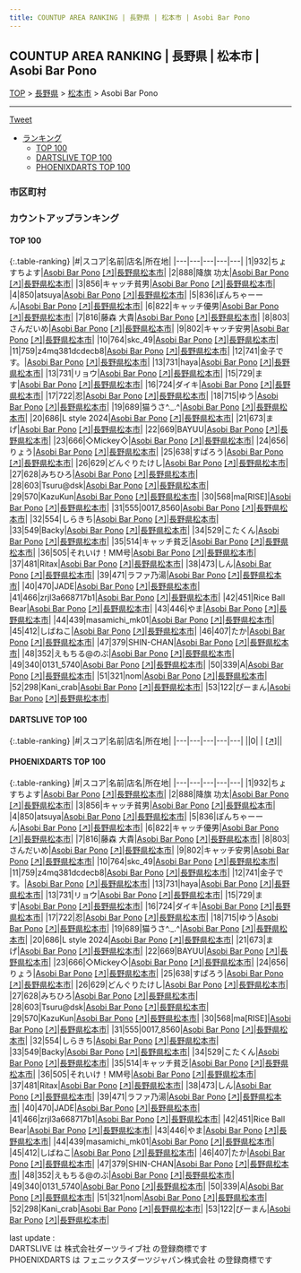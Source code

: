 ```yaml
---
title: COUNTUP AREA RANKING | 長野県 | 松本市 | Asobi Bar Pono
---
```

## COUNTUP AREA RANKING | 長野県 | 松本市 | Asobi Bar Pono

[TOP](/darts/rank/) > [長野県](/darts/rank/長野県/) > [松本市](/darts/rank/長野県/松本市/) > Asobi Bar Pono

___

<a href="https://twitter.com/share?ref_src=twsrc%5Etfw" data-text="COUNTUP AREA RANKING | 長野県松本市Asobi Bar Pono" class="twitter-share-button" data-hashtags="DARTSLIVE,PHOENIXDARTS,darts,ダーツ" data-show-count="false">Tweet</a>

* [ランキング](#カウントアップランキング)
    * [TOP 100](#top-100)
    * [DARTSLIVE TOP 100](#dartslive-top-100)
    * [PHOENIXDARTS TOP 100](#phoenixdarts-top-100)

### 市区町村

<ul>

</ul>

### カウントアップランキング

#### TOP 100



{:.table-ranking}
|#|スコア|名前|店名|所在地|
|---|---|---|---|---|
|1|932|<span class="rank-name-pd">ちょすちよす</span>|<a href="/darts/rank/shops/83189.html">Asobi Bar Pono</a> <a href="https://vs.phoenixdarts.com/jp/shop/shopDetailInfo/s_83189?s_seq=83189">[↗]</a>|<a href="/darts/rank/長野県/松本市">長野県松本市</a>|
|2|888|<span class="rank-name-pd"><span class="pro-icon-pd"></span>降旗 功太</span>|<a href="/darts/rank/shops/83189.html">Asobi Bar Pono</a> <a href="https://vs.phoenixdarts.com/jp/shop/shopDetailInfo/s_83189?s_seq=83189">[↗]</a>|<a href="/darts/rank/長野県/松本市">長野県松本市</a>|
|3|856|<span class="rank-name-pd">キャッチ貧男</span>|<a href="/darts/rank/shops/83189.html">Asobi Bar Pono</a> <a href="https://vs.phoenixdarts.com/jp/shop/shopDetailInfo/s_83189?s_seq=83189">[↗]</a>|<a href="/darts/rank/長野県/松本市">長野県松本市</a>|
|4|850|<span class="rank-name-pd">atsuya</span>|<a href="/darts/rank/shops/83189.html">Asobi Bar Pono</a> <a href="https://vs.phoenixdarts.com/jp/shop/shopDetailInfo/s_83189?s_seq=83189">[↗]</a>|<a href="/darts/rank/長野県/松本市">長野県松本市</a>|
|5|836|<span class="rank-name-pd">ぽんちゃーーん</span>|<a href="/darts/rank/shops/83189.html">Asobi Bar Pono</a> <a href="https://vs.phoenixdarts.com/jp/shop/shopDetailInfo/s_83189?s_seq=83189">[↗]</a>|<a href="/darts/rank/長野県/松本市">長野県松本市</a>|
|6|822|<span class="rank-name-pd">キャッチ優男</span>|<a href="/darts/rank/shops/83189.html">Asobi Bar Pono</a> <a href="https://vs.phoenixdarts.com/jp/shop/shopDetailInfo/s_83189?s_seq=83189">[↗]</a>|<a href="/darts/rank/長野県/松本市">長野県松本市</a>|
|7|816|<span class="rank-name-pd"><span class="pro-icon-pd"></span>藤森 大貴</span>|<a href="/darts/rank/shops/83189.html">Asobi Bar Pono</a> <a href="https://vs.phoenixdarts.com/jp/shop/shopDetailInfo/s_83189?s_seq=83189">[↗]</a>|<a href="/darts/rank/長野県/松本市">長野県松本市</a>|
|8|803|<span class="rank-name-pd">さんだいめ</span>|<a href="/darts/rank/shops/83189.html">Asobi Bar Pono</a> <a href="https://vs.phoenixdarts.com/jp/shop/shopDetailInfo/s_83189?s_seq=83189">[↗]</a>|<a href="/darts/rank/長野県/松本市">長野県松本市</a>|
|9|802|<span class="rank-name-pd">キャッチ安男</span>|<a href="/darts/rank/shops/83189.html">Asobi Bar Pono</a> <a href="https://vs.phoenixdarts.com/jp/shop/shopDetailInfo/s_83189?s_seq=83189">[↗]</a>|<a href="/darts/rank/長野県/松本市">長野県松本市</a>|
|10|764|<span class="rank-name-pd">skc_49</span>|<a href="/darts/rank/shops/83189.html">Asobi Bar Pono</a> <a href="https://vs.phoenixdarts.com/jp/shop/shopDetailInfo/s_83189?s_seq=83189">[↗]</a>|<a href="/darts/rank/長野県/松本市">長野県松本市</a>|
|11|759|<span class="rank-name-pd">z4mq381dcdecb8</span>|<a href="/darts/rank/shops/83189.html">Asobi Bar Pono</a> <a href="https://vs.phoenixdarts.com/jp/shop/shopDetailInfo/s_83189?s_seq=83189">[↗]</a>|<a href="/darts/rank/長野県/松本市">長野県松本市</a>|
|12|741|<span class="rank-name-pd">金子です。</span>|<a href="/darts/rank/shops/83189.html">Asobi Bar Pono</a> <a href="https://vs.phoenixdarts.com/jp/shop/shopDetailInfo/s_83189?s_seq=83189">[↗]</a>|<a href="/darts/rank/長野県/松本市">長野県松本市</a>|
|13|731|<span class="rank-name-pd">haya</span>|<a href="/darts/rank/shops/83189.html">Asobi Bar Pono</a> <a href="https://vs.phoenixdarts.com/jp/shop/shopDetailInfo/s_83189?s_seq=83189">[↗]</a>|<a href="/darts/rank/長野県/松本市">長野県松本市</a>|
|13|731|<span class="rank-name-pd">リョウ</span>|<a href="/darts/rank/shops/83189.html">Asobi Bar Pono</a> <a href="https://vs.phoenixdarts.com/jp/shop/shopDetailInfo/s_83189?s_seq=83189">[↗]</a>|<a href="/darts/rank/長野県/松本市">長野県松本市</a>|
|15|729|<span class="rank-name-pd">ます</span>|<a href="/darts/rank/shops/83189.html">Asobi Bar Pono</a> <a href="https://vs.phoenixdarts.com/jp/shop/shopDetailInfo/s_83189?s_seq=83189">[↗]</a>|<a href="/darts/rank/長野県/松本市">長野県松本市</a>|
|16|724|<span class="rank-name-pd">ダイキ</span>|<a href="/darts/rank/shops/83189.html">Asobi Bar Pono</a> <a href="https://vs.phoenixdarts.com/jp/shop/shopDetailInfo/s_83189?s_seq=83189">[↗]</a>|<a href="/darts/rank/長野県/松本市">長野県松本市</a>|
|17|722|<span class="rank-name-pd">忍</span>|<a href="/darts/rank/shops/83189.html">Asobi Bar Pono</a> <a href="https://vs.phoenixdarts.com/jp/shop/shopDetailInfo/s_83189?s_seq=83189">[↗]</a>|<a href="/darts/rank/長野県/松本市">長野県松本市</a>|
|18|715|<span class="rank-name-pd">ゆう</span>|<a href="/darts/rank/shops/83189.html">Asobi Bar Pono</a> <a href="https://vs.phoenixdarts.com/jp/shop/shopDetailInfo/s_83189?s_seq=83189">[↗]</a>|<a href="/darts/rank/長野県/松本市">長野県松本市</a>|
|19|689|<span class="rank-name-pd">猫うさ^._.^</span>|<a href="/darts/rank/shops/83189.html">Asobi Bar Pono</a> <a href="https://vs.phoenixdarts.com/jp/shop/shopDetailInfo/s_83189?s_seq=83189">[↗]</a>|<a href="/darts/rank/長野県/松本市">長野県松本市</a>|
|20|686|<span class="rank-name-pd">L style 2024</span>|<a href="/darts/rank/shops/83189.html">Asobi Bar Pono</a> <a href="https://vs.phoenixdarts.com/jp/shop/shopDetailInfo/s_83189?s_seq=83189">[↗]</a>|<a href="/darts/rank/長野県/松本市">長野県松本市</a>|
|21|673|<span class="rank-name-pd">まげ</span>|<a href="/darts/rank/shops/83189.html">Asobi Bar Pono</a> <a href="https://vs.phoenixdarts.com/jp/shop/shopDetailInfo/s_83189?s_seq=83189">[↗]</a>|<a href="/darts/rank/長野県/松本市">長野県松本市</a>|
|22|669|<span class="rank-name-pd">BAYUU</span>|<a href="/darts/rank/shops/83189.html">Asobi Bar Pono</a> <a href="https://vs.phoenixdarts.com/jp/shop/shopDetailInfo/s_83189?s_seq=83189">[↗]</a>|<a href="/darts/rank/長野県/松本市">長野県松本市</a>|
|23|666|<span class="rank-name-pd">◇Mickey◇</span>|<a href="/darts/rank/shops/83189.html">Asobi Bar Pono</a> <a href="https://vs.phoenixdarts.com/jp/shop/shopDetailInfo/s_83189?s_seq=83189">[↗]</a>|<a href="/darts/rank/長野県/松本市">長野県松本市</a>|
|24|656|<span class="rank-name-pd">りょう</span>|<a href="/darts/rank/shops/83189.html">Asobi Bar Pono</a> <a href="https://vs.phoenixdarts.com/jp/shop/shopDetailInfo/s_83189?s_seq=83189">[↗]</a>|<a href="/darts/rank/長野県/松本市">長野県松本市</a>|
|25|638|<span class="rank-name-pd">すぱろう</span>|<a href="/darts/rank/shops/83189.html">Asobi Bar Pono</a> <a href="https://vs.phoenixdarts.com/jp/shop/shopDetailInfo/s_83189?s_seq=83189">[↗]</a>|<a href="/darts/rank/長野県/松本市">長野県松本市</a>|
|26|629|<span class="rank-name-pd">どんぐりたけし</span>|<a href="/darts/rank/shops/83189.html">Asobi Bar Pono</a> <a href="https://vs.phoenixdarts.com/jp/shop/shopDetailInfo/s_83189?s_seq=83189">[↗]</a>|<a href="/darts/rank/長野県/松本市">長野県松本市</a>|
|27|628|<span class="rank-name-pd">みちひろ</span>|<a href="/darts/rank/shops/83189.html">Asobi Bar Pono</a> <a href="https://vs.phoenixdarts.com/jp/shop/shopDetailInfo/s_83189?s_seq=83189">[↗]</a>|<a href="/darts/rank/長野県/松本市">長野県松本市</a>|
|28|603|<span class="rank-name-pd">Tsuru@dsk</span>|<a href="/darts/rank/shops/83189.html">Asobi Bar Pono</a> <a href="https://vs.phoenixdarts.com/jp/shop/shopDetailInfo/s_83189?s_seq=83189">[↗]</a>|<a href="/darts/rank/長野県/松本市">長野県松本市</a>|
|29|570|<span class="rank-name-pd">KazuKun</span>|<a href="/darts/rank/shops/83189.html">Asobi Bar Pono</a> <a href="https://vs.phoenixdarts.com/jp/shop/shopDetailInfo/s_83189?s_seq=83189">[↗]</a>|<a href="/darts/rank/長野県/松本市">長野県松本市</a>|
|30|568|<span class="rank-name-pd">ma[RISE]</span>|<a href="/darts/rank/shops/83189.html">Asobi Bar Pono</a> <a href="https://vs.phoenixdarts.com/jp/shop/shopDetailInfo/s_83189?s_seq=83189">[↗]</a>|<a href="/darts/rank/長野県/松本市">長野県松本市</a>|
|31|555|<span class="rank-name-pd">0017_8560</span>|<a href="/darts/rank/shops/83189.html">Asobi Bar Pono</a> <a href="https://vs.phoenixdarts.com/jp/shop/shopDetailInfo/s_83189?s_seq=83189">[↗]</a>|<a href="/darts/rank/長野県/松本市">長野県松本市</a>|
|32|554|<span class="rank-name-pd">しらきち</span>|<a href="/darts/rank/shops/83189.html">Asobi Bar Pono</a> <a href="https://vs.phoenixdarts.com/jp/shop/shopDetailInfo/s_83189?s_seq=83189">[↗]</a>|<a href="/darts/rank/長野県/松本市">長野県松本市</a>|
|33|549|<span class="rank-name-pd">Backy</span>|<a href="/darts/rank/shops/83189.html">Asobi Bar Pono</a> <a href="https://vs.phoenixdarts.com/jp/shop/shopDetailInfo/s_83189?s_seq=83189">[↗]</a>|<a href="/darts/rank/長野県/松本市">長野県松本市</a>|
|34|529|<span class="rank-name-pd">こたくん</span>|<a href="/darts/rank/shops/83189.html">Asobi Bar Pono</a> <a href="https://vs.phoenixdarts.com/jp/shop/shopDetailInfo/s_83189?s_seq=83189">[↗]</a>|<a href="/darts/rank/長野県/松本市">長野県松本市</a>|
|35|514|<span class="rank-name-pd">キャッチ貧乏</span>|<a href="/darts/rank/shops/83189.html">Asobi Bar Pono</a> <a href="https://vs.phoenixdarts.com/jp/shop/shopDetailInfo/s_83189?s_seq=83189">[↗]</a>|<a href="/darts/rank/長野県/松本市">長野県松本市</a>|
|36|505|<span class="rank-name-pd">それいけ！MM号</span>|<a href="/darts/rank/shops/83189.html">Asobi Bar Pono</a> <a href="https://vs.phoenixdarts.com/jp/shop/shopDetailInfo/s_83189?s_seq=83189">[↗]</a>|<a href="/darts/rank/長野県/松本市">長野県松本市</a>|
|37|481|<span class="rank-name-pd">Ritax</span>|<a href="/darts/rank/shops/83189.html">Asobi Bar Pono</a> <a href="https://vs.phoenixdarts.com/jp/shop/shopDetailInfo/s_83189?s_seq=83189">[↗]</a>|<a href="/darts/rank/長野県/松本市">長野県松本市</a>|
|38|473|<span class="rank-name-pd">しん</span>|<a href="/darts/rank/shops/83189.html">Asobi Bar Pono</a> <a href="https://vs.phoenixdarts.com/jp/shop/shopDetailInfo/s_83189?s_seq=83189">[↗]</a>|<a href="/darts/rank/長野県/松本市">長野県松本市</a>|
|39|471|<span class="rank-name-pd">ラファ乃湯</span>|<a href="/darts/rank/shops/83189.html">Asobi Bar Pono</a> <a href="https://vs.phoenixdarts.com/jp/shop/shopDetailInfo/s_83189?s_seq=83189">[↗]</a>|<a href="/darts/rank/長野県/松本市">長野県松本市</a>|
|40|470|<span class="rank-name-pd">JADE</span>|<a href="/darts/rank/shops/83189.html">Asobi Bar Pono</a> <a href="https://vs.phoenixdarts.com/jp/shop/shopDetailInfo/s_83189?s_seq=83189">[↗]</a>|<a href="/darts/rank/長野県/松本市">長野県松本市</a>|
|41|466|<span class="rank-name-pd">zrjl3a668717b1</span>|<a href="/darts/rank/shops/83189.html">Asobi Bar Pono</a> <a href="https://vs.phoenixdarts.com/jp/shop/shopDetailInfo/s_83189?s_seq=83189">[↗]</a>|<a href="/darts/rank/長野県/松本市">長野県松本市</a>|
|42|451|<span class="rank-name-pd">Rice Ball Bear</span>|<a href="/darts/rank/shops/83189.html">Asobi Bar Pono</a> <a href="https://vs.phoenixdarts.com/jp/shop/shopDetailInfo/s_83189?s_seq=83189">[↗]</a>|<a href="/darts/rank/長野県/松本市">長野県松本市</a>|
|43|446|<span class="rank-name-pd">やま</span>|<a href="/darts/rank/shops/83189.html">Asobi Bar Pono</a> <a href="https://vs.phoenixdarts.com/jp/shop/shopDetailInfo/s_83189?s_seq=83189">[↗]</a>|<a href="/darts/rank/長野県/松本市">長野県松本市</a>|
|44|439|<span class="rank-name-pd">masamichi_mk01</span>|<a href="/darts/rank/shops/83189.html">Asobi Bar Pono</a> <a href="https://vs.phoenixdarts.com/jp/shop/shopDetailInfo/s_83189?s_seq=83189">[↗]</a>|<a href="/darts/rank/長野県/松本市">長野県松本市</a>|
|45|412|<span class="rank-name-pd">しばねこ</span>|<a href="/darts/rank/shops/83189.html">Asobi Bar Pono</a> <a href="https://vs.phoenixdarts.com/jp/shop/shopDetailInfo/s_83189?s_seq=83189">[↗]</a>|<a href="/darts/rank/長野県/松本市">長野県松本市</a>|
|46|407|<span class="rank-name-pd">たか</span>|<a href="/darts/rank/shops/83189.html">Asobi Bar Pono</a> <a href="https://vs.phoenixdarts.com/jp/shop/shopDetailInfo/s_83189?s_seq=83189">[↗]</a>|<a href="/darts/rank/長野県/松本市">長野県松本市</a>|
|47|379|<span class="rank-name-pd">SHIN-CHAN</span>|<a href="/darts/rank/shops/83189.html">Asobi Bar Pono</a> <a href="https://vs.phoenixdarts.com/jp/shop/shopDetailInfo/s_83189?s_seq=83189">[↗]</a>|<a href="/darts/rank/長野県/松本市">長野県松本市</a>|
|48|352|<span class="rank-name-pd">えもちる@のぶ</span>|<a href="/darts/rank/shops/83189.html">Asobi Bar Pono</a> <a href="https://vs.phoenixdarts.com/jp/shop/shopDetailInfo/s_83189?s_seq=83189">[↗]</a>|<a href="/darts/rank/長野県/松本市">長野県松本市</a>|
|49|340|<span class="rank-name-pd">0131_5740</span>|<a href="/darts/rank/shops/83189.html">Asobi Bar Pono</a> <a href="https://vs.phoenixdarts.com/jp/shop/shopDetailInfo/s_83189?s_seq=83189">[↗]</a>|<a href="/darts/rank/長野県/松本市">長野県松本市</a>|
|50|339|<span class="rank-name-pd">A</span>|<a href="/darts/rank/shops/83189.html">Asobi Bar Pono</a> <a href="https://vs.phoenixdarts.com/jp/shop/shopDetailInfo/s_83189?s_seq=83189">[↗]</a>|<a href="/darts/rank/長野県/松本市">長野県松本市</a>|
|51|321|<span class="rank-name-pd">nom</span>|<a href="/darts/rank/shops/83189.html">Asobi Bar Pono</a> <a href="https://vs.phoenixdarts.com/jp/shop/shopDetailInfo/s_83189?s_seq=83189">[↗]</a>|<a href="/darts/rank/長野県/松本市">長野県松本市</a>|
|52|298|<span class="rank-name-pd">Kani_crab</span>|<a href="/darts/rank/shops/83189.html">Asobi Bar Pono</a> <a href="https://vs.phoenixdarts.com/jp/shop/shopDetailInfo/s_83189?s_seq=83189">[↗]</a>|<a href="/darts/rank/長野県/松本市">長野県松本市</a>|
|53|122|<span class="rank-name-pd">ぴーまん</span>|<a href="/darts/rank/shops/83189.html">Asobi Bar Pono</a> <a href="https://vs.phoenixdarts.com/jp/shop/shopDetailInfo/s_83189?s_seq=83189">[↗]</a>|<a href="/darts/rank/長野県/松本市">長野県松本市</a>|


#### DARTSLIVE TOP 100



{:.table-ranking}
|#|スコア|名前|店名|所在地|
|---|---|---|---|---|
||0|<span class="rank-name-dl"> </span>|<a href="/darts/rank/shops/.html"></a> <a href="">[↗]</a>|<a href="/darts/rank//"></a>|


#### PHOENIXDARTS TOP 100



{:.table-ranking}
|#|スコア|名前|店名|所在地|
|---|---|---|---|---|
|1|932|<span class="rank-name-pd">ちょすちよす</span>|<a href="/darts/rank/shops/83189.html">Asobi Bar Pono</a> <a href="https://vs.phoenixdarts.com/jp/shop/shopDetailInfo/s_83189?s_seq=83189">[↗]</a>|<a href="/darts/rank/長野県/松本市">長野県松本市</a>|
|2|888|<span class="rank-name-pd"><span class="pro-icon-pd"></span>降旗 功太</span>|<a href="/darts/rank/shops/83189.html">Asobi Bar Pono</a> <a href="https://vs.phoenixdarts.com/jp/shop/shopDetailInfo/s_83189?s_seq=83189">[↗]</a>|<a href="/darts/rank/長野県/松本市">長野県松本市</a>|
|3|856|<span class="rank-name-pd">キャッチ貧男</span>|<a href="/darts/rank/shops/83189.html">Asobi Bar Pono</a> <a href="https://vs.phoenixdarts.com/jp/shop/shopDetailInfo/s_83189?s_seq=83189">[↗]</a>|<a href="/darts/rank/長野県/松本市">長野県松本市</a>|
|4|850|<span class="rank-name-pd">atsuya</span>|<a href="/darts/rank/shops/83189.html">Asobi Bar Pono</a> <a href="https://vs.phoenixdarts.com/jp/shop/shopDetailInfo/s_83189?s_seq=83189">[↗]</a>|<a href="/darts/rank/長野県/松本市">長野県松本市</a>|
|5|836|<span class="rank-name-pd">ぽんちゃーーん</span>|<a href="/darts/rank/shops/83189.html">Asobi Bar Pono</a> <a href="https://vs.phoenixdarts.com/jp/shop/shopDetailInfo/s_83189?s_seq=83189">[↗]</a>|<a href="/darts/rank/長野県/松本市">長野県松本市</a>|
|6|822|<span class="rank-name-pd">キャッチ優男</span>|<a href="/darts/rank/shops/83189.html">Asobi Bar Pono</a> <a href="https://vs.phoenixdarts.com/jp/shop/shopDetailInfo/s_83189?s_seq=83189">[↗]</a>|<a href="/darts/rank/長野県/松本市">長野県松本市</a>|
|7|816|<span class="rank-name-pd"><span class="pro-icon-pd"></span>藤森 大貴</span>|<a href="/darts/rank/shops/83189.html">Asobi Bar Pono</a> <a href="https://vs.phoenixdarts.com/jp/shop/shopDetailInfo/s_83189?s_seq=83189">[↗]</a>|<a href="/darts/rank/長野県/松本市">長野県松本市</a>|
|8|803|<span class="rank-name-pd">さんだいめ</span>|<a href="/darts/rank/shops/83189.html">Asobi Bar Pono</a> <a href="https://vs.phoenixdarts.com/jp/shop/shopDetailInfo/s_83189?s_seq=83189">[↗]</a>|<a href="/darts/rank/長野県/松本市">長野県松本市</a>|
|9|802|<span class="rank-name-pd">キャッチ安男</span>|<a href="/darts/rank/shops/83189.html">Asobi Bar Pono</a> <a href="https://vs.phoenixdarts.com/jp/shop/shopDetailInfo/s_83189?s_seq=83189">[↗]</a>|<a href="/darts/rank/長野県/松本市">長野県松本市</a>|
|10|764|<span class="rank-name-pd">skc_49</span>|<a href="/darts/rank/shops/83189.html">Asobi Bar Pono</a> <a href="https://vs.phoenixdarts.com/jp/shop/shopDetailInfo/s_83189?s_seq=83189">[↗]</a>|<a href="/darts/rank/長野県/松本市">長野県松本市</a>|
|11|759|<span class="rank-name-pd">z4mq381dcdecb8</span>|<a href="/darts/rank/shops/83189.html">Asobi Bar Pono</a> <a href="https://vs.phoenixdarts.com/jp/shop/shopDetailInfo/s_83189?s_seq=83189">[↗]</a>|<a href="/darts/rank/長野県/松本市">長野県松本市</a>|
|12|741|<span class="rank-name-pd">金子です。</span>|<a href="/darts/rank/shops/83189.html">Asobi Bar Pono</a> <a href="https://vs.phoenixdarts.com/jp/shop/shopDetailInfo/s_83189?s_seq=83189">[↗]</a>|<a href="/darts/rank/長野県/松本市">長野県松本市</a>|
|13|731|<span class="rank-name-pd">haya</span>|<a href="/darts/rank/shops/83189.html">Asobi Bar Pono</a> <a href="https://vs.phoenixdarts.com/jp/shop/shopDetailInfo/s_83189?s_seq=83189">[↗]</a>|<a href="/darts/rank/長野県/松本市">長野県松本市</a>|
|13|731|<span class="rank-name-pd">リョウ</span>|<a href="/darts/rank/shops/83189.html">Asobi Bar Pono</a> <a href="https://vs.phoenixdarts.com/jp/shop/shopDetailInfo/s_83189?s_seq=83189">[↗]</a>|<a href="/darts/rank/長野県/松本市">長野県松本市</a>|
|15|729|<span class="rank-name-pd">ます</span>|<a href="/darts/rank/shops/83189.html">Asobi Bar Pono</a> <a href="https://vs.phoenixdarts.com/jp/shop/shopDetailInfo/s_83189?s_seq=83189">[↗]</a>|<a href="/darts/rank/長野県/松本市">長野県松本市</a>|
|16|724|<span class="rank-name-pd">ダイキ</span>|<a href="/darts/rank/shops/83189.html">Asobi Bar Pono</a> <a href="https://vs.phoenixdarts.com/jp/shop/shopDetailInfo/s_83189?s_seq=83189">[↗]</a>|<a href="/darts/rank/長野県/松本市">長野県松本市</a>|
|17|722|<span class="rank-name-pd">忍</span>|<a href="/darts/rank/shops/83189.html">Asobi Bar Pono</a> <a href="https://vs.phoenixdarts.com/jp/shop/shopDetailInfo/s_83189?s_seq=83189">[↗]</a>|<a href="/darts/rank/長野県/松本市">長野県松本市</a>|
|18|715|<span class="rank-name-pd">ゆう</span>|<a href="/darts/rank/shops/83189.html">Asobi Bar Pono</a> <a href="https://vs.phoenixdarts.com/jp/shop/shopDetailInfo/s_83189?s_seq=83189">[↗]</a>|<a href="/darts/rank/長野県/松本市">長野県松本市</a>|
|19|689|<span class="rank-name-pd">猫うさ^._.^</span>|<a href="/darts/rank/shops/83189.html">Asobi Bar Pono</a> <a href="https://vs.phoenixdarts.com/jp/shop/shopDetailInfo/s_83189?s_seq=83189">[↗]</a>|<a href="/darts/rank/長野県/松本市">長野県松本市</a>|
|20|686|<span class="rank-name-pd">L style 2024</span>|<a href="/darts/rank/shops/83189.html">Asobi Bar Pono</a> <a href="https://vs.phoenixdarts.com/jp/shop/shopDetailInfo/s_83189?s_seq=83189">[↗]</a>|<a href="/darts/rank/長野県/松本市">長野県松本市</a>|
|21|673|<span class="rank-name-pd">まげ</span>|<a href="/darts/rank/shops/83189.html">Asobi Bar Pono</a> <a href="https://vs.phoenixdarts.com/jp/shop/shopDetailInfo/s_83189?s_seq=83189">[↗]</a>|<a href="/darts/rank/長野県/松本市">長野県松本市</a>|
|22|669|<span class="rank-name-pd">BAYUU</span>|<a href="/darts/rank/shops/83189.html">Asobi Bar Pono</a> <a href="https://vs.phoenixdarts.com/jp/shop/shopDetailInfo/s_83189?s_seq=83189">[↗]</a>|<a href="/darts/rank/長野県/松本市">長野県松本市</a>|
|23|666|<span class="rank-name-pd">◇Mickey◇</span>|<a href="/darts/rank/shops/83189.html">Asobi Bar Pono</a> <a href="https://vs.phoenixdarts.com/jp/shop/shopDetailInfo/s_83189?s_seq=83189">[↗]</a>|<a href="/darts/rank/長野県/松本市">長野県松本市</a>|
|24|656|<span class="rank-name-pd">りょう</span>|<a href="/darts/rank/shops/83189.html">Asobi Bar Pono</a> <a href="https://vs.phoenixdarts.com/jp/shop/shopDetailInfo/s_83189?s_seq=83189">[↗]</a>|<a href="/darts/rank/長野県/松本市">長野県松本市</a>|
|25|638|<span class="rank-name-pd">すぱろう</span>|<a href="/darts/rank/shops/83189.html">Asobi Bar Pono</a> <a href="https://vs.phoenixdarts.com/jp/shop/shopDetailInfo/s_83189?s_seq=83189">[↗]</a>|<a href="/darts/rank/長野県/松本市">長野県松本市</a>|
|26|629|<span class="rank-name-pd">どんぐりたけし</span>|<a href="/darts/rank/shops/83189.html">Asobi Bar Pono</a> <a href="https://vs.phoenixdarts.com/jp/shop/shopDetailInfo/s_83189?s_seq=83189">[↗]</a>|<a href="/darts/rank/長野県/松本市">長野県松本市</a>|
|27|628|<span class="rank-name-pd">みちひろ</span>|<a href="/darts/rank/shops/83189.html">Asobi Bar Pono</a> <a href="https://vs.phoenixdarts.com/jp/shop/shopDetailInfo/s_83189?s_seq=83189">[↗]</a>|<a href="/darts/rank/長野県/松本市">長野県松本市</a>|
|28|603|<span class="rank-name-pd">Tsuru@dsk</span>|<a href="/darts/rank/shops/83189.html">Asobi Bar Pono</a> <a href="https://vs.phoenixdarts.com/jp/shop/shopDetailInfo/s_83189?s_seq=83189">[↗]</a>|<a href="/darts/rank/長野県/松本市">長野県松本市</a>|
|29|570|<span class="rank-name-pd">KazuKun</span>|<a href="/darts/rank/shops/83189.html">Asobi Bar Pono</a> <a href="https://vs.phoenixdarts.com/jp/shop/shopDetailInfo/s_83189?s_seq=83189">[↗]</a>|<a href="/darts/rank/長野県/松本市">長野県松本市</a>|
|30|568|<span class="rank-name-pd">ma[RISE]</span>|<a href="/darts/rank/shops/83189.html">Asobi Bar Pono</a> <a href="https://vs.phoenixdarts.com/jp/shop/shopDetailInfo/s_83189?s_seq=83189">[↗]</a>|<a href="/darts/rank/長野県/松本市">長野県松本市</a>|
|31|555|<span class="rank-name-pd">0017_8560</span>|<a href="/darts/rank/shops/83189.html">Asobi Bar Pono</a> <a href="https://vs.phoenixdarts.com/jp/shop/shopDetailInfo/s_83189?s_seq=83189">[↗]</a>|<a href="/darts/rank/長野県/松本市">長野県松本市</a>|
|32|554|<span class="rank-name-pd">しらきち</span>|<a href="/darts/rank/shops/83189.html">Asobi Bar Pono</a> <a href="https://vs.phoenixdarts.com/jp/shop/shopDetailInfo/s_83189?s_seq=83189">[↗]</a>|<a href="/darts/rank/長野県/松本市">長野県松本市</a>|
|33|549|<span class="rank-name-pd">Backy</span>|<a href="/darts/rank/shops/83189.html">Asobi Bar Pono</a> <a href="https://vs.phoenixdarts.com/jp/shop/shopDetailInfo/s_83189?s_seq=83189">[↗]</a>|<a href="/darts/rank/長野県/松本市">長野県松本市</a>|
|34|529|<span class="rank-name-pd">こたくん</span>|<a href="/darts/rank/shops/83189.html">Asobi Bar Pono</a> <a href="https://vs.phoenixdarts.com/jp/shop/shopDetailInfo/s_83189?s_seq=83189">[↗]</a>|<a href="/darts/rank/長野県/松本市">長野県松本市</a>|
|35|514|<span class="rank-name-pd">キャッチ貧乏</span>|<a href="/darts/rank/shops/83189.html">Asobi Bar Pono</a> <a href="https://vs.phoenixdarts.com/jp/shop/shopDetailInfo/s_83189?s_seq=83189">[↗]</a>|<a href="/darts/rank/長野県/松本市">長野県松本市</a>|
|36|505|<span class="rank-name-pd">それいけ！MM号</span>|<a href="/darts/rank/shops/83189.html">Asobi Bar Pono</a> <a href="https://vs.phoenixdarts.com/jp/shop/shopDetailInfo/s_83189?s_seq=83189">[↗]</a>|<a href="/darts/rank/長野県/松本市">長野県松本市</a>|
|37|481|<span class="rank-name-pd">Ritax</span>|<a href="/darts/rank/shops/83189.html">Asobi Bar Pono</a> <a href="https://vs.phoenixdarts.com/jp/shop/shopDetailInfo/s_83189?s_seq=83189">[↗]</a>|<a href="/darts/rank/長野県/松本市">長野県松本市</a>|
|38|473|<span class="rank-name-pd">しん</span>|<a href="/darts/rank/shops/83189.html">Asobi Bar Pono</a> <a href="https://vs.phoenixdarts.com/jp/shop/shopDetailInfo/s_83189?s_seq=83189">[↗]</a>|<a href="/darts/rank/長野県/松本市">長野県松本市</a>|
|39|471|<span class="rank-name-pd">ラファ乃湯</span>|<a href="/darts/rank/shops/83189.html">Asobi Bar Pono</a> <a href="https://vs.phoenixdarts.com/jp/shop/shopDetailInfo/s_83189?s_seq=83189">[↗]</a>|<a href="/darts/rank/長野県/松本市">長野県松本市</a>|
|40|470|<span class="rank-name-pd">JADE</span>|<a href="/darts/rank/shops/83189.html">Asobi Bar Pono</a> <a href="https://vs.phoenixdarts.com/jp/shop/shopDetailInfo/s_83189?s_seq=83189">[↗]</a>|<a href="/darts/rank/長野県/松本市">長野県松本市</a>|
|41|466|<span class="rank-name-pd">zrjl3a668717b1</span>|<a href="/darts/rank/shops/83189.html">Asobi Bar Pono</a> <a href="https://vs.phoenixdarts.com/jp/shop/shopDetailInfo/s_83189?s_seq=83189">[↗]</a>|<a href="/darts/rank/長野県/松本市">長野県松本市</a>|
|42|451|<span class="rank-name-pd">Rice Ball Bear</span>|<a href="/darts/rank/shops/83189.html">Asobi Bar Pono</a> <a href="https://vs.phoenixdarts.com/jp/shop/shopDetailInfo/s_83189?s_seq=83189">[↗]</a>|<a href="/darts/rank/長野県/松本市">長野県松本市</a>|
|43|446|<span class="rank-name-pd">やま</span>|<a href="/darts/rank/shops/83189.html">Asobi Bar Pono</a> <a href="https://vs.phoenixdarts.com/jp/shop/shopDetailInfo/s_83189?s_seq=83189">[↗]</a>|<a href="/darts/rank/長野県/松本市">長野県松本市</a>|
|44|439|<span class="rank-name-pd">masamichi_mk01</span>|<a href="/darts/rank/shops/83189.html">Asobi Bar Pono</a> <a href="https://vs.phoenixdarts.com/jp/shop/shopDetailInfo/s_83189?s_seq=83189">[↗]</a>|<a href="/darts/rank/長野県/松本市">長野県松本市</a>|
|45|412|<span class="rank-name-pd">しばねこ</span>|<a href="/darts/rank/shops/83189.html">Asobi Bar Pono</a> <a href="https://vs.phoenixdarts.com/jp/shop/shopDetailInfo/s_83189?s_seq=83189">[↗]</a>|<a href="/darts/rank/長野県/松本市">長野県松本市</a>|
|46|407|<span class="rank-name-pd">たか</span>|<a href="/darts/rank/shops/83189.html">Asobi Bar Pono</a> <a href="https://vs.phoenixdarts.com/jp/shop/shopDetailInfo/s_83189?s_seq=83189">[↗]</a>|<a href="/darts/rank/長野県/松本市">長野県松本市</a>|
|47|379|<span class="rank-name-pd">SHIN-CHAN</span>|<a href="/darts/rank/shops/83189.html">Asobi Bar Pono</a> <a href="https://vs.phoenixdarts.com/jp/shop/shopDetailInfo/s_83189?s_seq=83189">[↗]</a>|<a href="/darts/rank/長野県/松本市">長野県松本市</a>|
|48|352|<span class="rank-name-pd">えもちる@のぶ</span>|<a href="/darts/rank/shops/83189.html">Asobi Bar Pono</a> <a href="https://vs.phoenixdarts.com/jp/shop/shopDetailInfo/s_83189?s_seq=83189">[↗]</a>|<a href="/darts/rank/長野県/松本市">長野県松本市</a>|
|49|340|<span class="rank-name-pd">0131_5740</span>|<a href="/darts/rank/shops/83189.html">Asobi Bar Pono</a> <a href="https://vs.phoenixdarts.com/jp/shop/shopDetailInfo/s_83189?s_seq=83189">[↗]</a>|<a href="/darts/rank/長野県/松本市">長野県松本市</a>|
|50|339|<span class="rank-name-pd">A</span>|<a href="/darts/rank/shops/83189.html">Asobi Bar Pono</a> <a href="https://vs.phoenixdarts.com/jp/shop/shopDetailInfo/s_83189?s_seq=83189">[↗]</a>|<a href="/darts/rank/長野県/松本市">長野県松本市</a>|
|51|321|<span class="rank-name-pd">nom</span>|<a href="/darts/rank/shops/83189.html">Asobi Bar Pono</a> <a href="https://vs.phoenixdarts.com/jp/shop/shopDetailInfo/s_83189?s_seq=83189">[↗]</a>|<a href="/darts/rank/長野県/松本市">長野県松本市</a>|
|52|298|<span class="rank-name-pd">Kani_crab</span>|<a href="/darts/rank/shops/83189.html">Asobi Bar Pono</a> <a href="https://vs.phoenixdarts.com/jp/shop/shopDetailInfo/s_83189?s_seq=83189">[↗]</a>|<a href="/darts/rank/長野県/松本市">長野県松本市</a>|
|53|122|<span class="rank-name-pd">ぴーまん</span>|<a href="/darts/rank/shops/83189.html">Asobi Bar Pono</a> <a href="https://vs.phoenixdarts.com/jp/shop/shopDetailInfo/s_83189?s_seq=83189">[↗]</a>|<a href="/darts/rank/長野県/松本市">長野県松本市</a>|


<div class="footer border-top border-gray-light mt-5 pt-3 text-right text-gray">
    last update : <span style="font-weight: italic" id="foot_last_modified"></span><br />
    DARTSLIVE は 株式会社ダーツライブ社 の登録商標です<br />
    PHOENIXDARTS は フェニックスダーツジャパン株式会社 の登録商標です<br />
</div>

<script src="https://cdnjs.cloudflare.com/ajax/libs/jquery.tablesorter/2.31.3/js/jquery.tablesorter.min.js" integrity="sha512-qzgd5cYSZcosqpzpn7zF2ZId8f/8CHmFKZ8j7mU4OUXTNRd5g+ZHBPsgKEwoqxCtdQvExE5LprwwPAgoicguNg==" crossorigin="anonymous" referrerpolicy="no-referrer"></script>
<link rel="stylesheet" href="https://cdnjs.cloudflare.com/ajax/libs/jquery.tablesorter/2.31.3/css/theme.default.min.css" integrity="sha512-wghhOJkjQX0Lh3NSWvNKeZ0ZpNn+SPVXX1Qyc9OCaogADktxrBiBdKGDoqVUOyhStvMBmJQ8ZdMHiR3wuEq8+w==" crossorigin="anonymous" referrerpolicy="no-referrer" />
<script>
$(function() {
    $(".table-ranking").tablesorter({sortList:[[0, 0]]});
    $("#foot_last_modified").text(formatDate(new Date(document.lastModified), 'yyyy-MM-dd HH:mm:ss'));
});
</script>

<script async src="https://platform.twitter.com/widgets.js" charset="utf-8"></script>